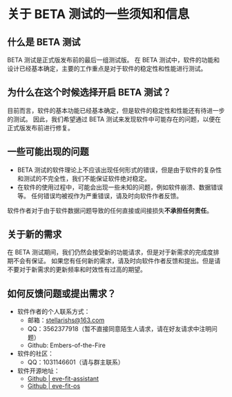 # 关于 BETA 测试的一些须知和信息

## 什么是 BETA 测试

BETA 测试是正式版发布前的最后一组测试版。
在 BETA 测试中，软件的功能和设计已经基本确定，主要的工作重点是对于软件的稳定性和性能进行测试。

## 为什么在这个时候选择开启 BETA 测试？

目前而言，软件的基本功能已经基本确定，但是软件的稳定性和性能还有待进一步的测试。
因此，我们希望通过 BETA 测试来发现软件中可能存在的问题，以便在正式版发布前进行修复。

## 一些可能出现的问题

- BETA 测试的软件理论上不应该出现任何形式的错误，但是由于软件的复杂性和测试的不完全性，我们不能保证软件绝对稳定。
- 在软件的使用过程中，可能会出现一些未知的问题，例如软件崩溃、数据错误等。
  任何错误均被视作为严重错误，请及时向软件作者反馈。

软件作者对于由于软件数据问题导致的任何直接或间接损失**不承担任何责任**。

## 关于新的需求

在 BETA 测试期间，我们仍然会接受新的功能请求，但是对于新需求的完成度排期不会有保证。
如果您有任何新的需求，请及时向软件作者反馈和提出。但是请不要对于新需求的更新频率和时效性有过高的期望。

## 如何反馈问题或提出需求？

- 软件作者的个人联系方式：
  - 邮箱：stellarishs@163.com
  - QQ：3562377918（暂不直接同意陌生人请求，请在好友请求中注明问题）
  - Github: Embers-of-the-Fire
- 软件的社区：
  - QQ：1031146601（请与群主联系）
- 软件开源地址：
  - [Github | eve-fit-assistant](https://github.com/Embers-of-the-Fire/eve-fit-assistant)
  - [Github | eve-fit-os](https://github.com/Embers-of-the-Fire/eve-fit-os)
